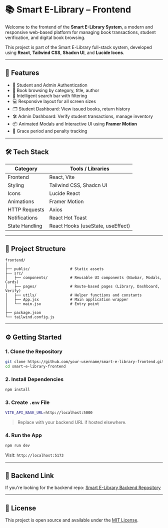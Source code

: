 
# 📚 Smart E-Library – Frontend

Welcome to the frontend of the **Smart E-Library System**, a modern and responsive web-based platform for managing book transactions, student verification, and digital book browsing.

This project is part of the Smart E-Library full-stack system, developed using **React**, **Tailwind CSS**, **Shadcn UI**, and **Lucide Icons**.

---

## 🚀 Features

- 🔐 Student and Admin Authentication
- 📖 Book browsing by category, title, author
- 🧠 Intelligent search bar with filtering
- 💻 Responsive layout for all screen sizes
- 🗂️ Student Dashboard: View issued books, return history
- 🛠️ Admin Dashboard: Verify student transactions, manage inventory
- 📦 Animated Modals and Interactive UI using **Framer Motion**
- 🧪 Grace period and penalty tracking

---

## 🛠️ Tech Stack

| Category       | Tools / Libraries                          |
|----------------|---------------------------------------------|
| Frontend       | React, Vite                                 |
| Styling        | Tailwind CSS, Shadcn UI                     |
| Icons          | Lucide React                                |
| Animations     | Framer Motion                               |
| HTTP Requests  | Axios                                       |
| Notifications  | React Hot Toast                             |
| State Handling | React Hooks (useState, useEffect)           |

---

## 📂 Project Structure

```
frontend/
│
├── public/                  # Static assets
├── src/
│   ├── components/          # Reusable UI components (Navbar, Modals, Cards)
│   ├── pages/               # Route-based pages (Library, Dashboard, Verify)
│   ├── utils/               # Helper functions and constants
│   ├── App.jsx              # Main application wrapper
│   └── main.jsx             # Entry point
│
├── package.json
└── tailwind.config.js
```

---

## ⚙️ Getting Started

### 1. Clone the Repository

```bash
git clone https://github.com/your-username/smart-e-library-frontend.git
cd smart-e-library-frontend
```

### 2. Install Dependencies

```bash
npm install
```

### 3. Create `.env` File

```bash
VITE_API_BASE_URL=http://localhost:5000
```

> Replace with your backend URL if hosted elsewhere.

### 4. Run the App

```bash
npm run dev
```

Visit: `http://localhost:5173`

---

## 🔗 Backend Link

If you're looking for the backend repo:
[Smart E-Library Backend Repository](https://github.com/omSolanki30/Smart-E-Lib-backend)

---

## 📜 License

This project is open source and available under the [MIT License](LICENSE).
